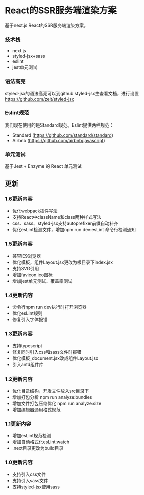 # React的SSR服务端渲染方案
基于next.js React的SSR服务端渲染方案。

### 技术栈
- next.js
- styled-jsx+sass
- eslint
- jest单元测试

### 语法高亮
styled-jsx的语法高亮可以到github styled-jsx生查看文档，进行设置 https://github.com/zeit/styled-jsx

### Eslint规范
我们现在使用的是Standard规范。Eslint提供两种规范：
- Standard (https://github.com/standard/standard)
- Airbnb (https://github.com/airbnb/javascript)


### 单元测试
基于Jest + Enzyme 的 React 单元测试

## 更新

### 1.6更新内容
- 优化webpack插件写法
- 支持React中className和class两种样式写法
- css、sass、styled-jsx支持autoprefixer前缀自动补齐
- 优化esLint检测文件，增加npm run dev:esLint 命令行检测通知

### 1.5更新内容
- 兼容IE9浏览器
- 优化模板，组件Layout.jsx更改为根目录下index.jsx
- 支持SVG引用
- 增加favicon.ico图标
- 增加jest单元测试、覆盖率测试

### 1.4更新内容
- 命令行npm run dev执行时打开浏览器
- 优化esLint规则
- 修复引入字体报错

### 1.3更新内容
- 支持typescript
- 修复同时引入css和sass文件时报错
- 优化模板_document.jsx改成组件Layout.jsx
- 引入antd组件库

### 1.2更新内容
- 优化目录结构，开发文件放入src目录下
- 增加打包分析 npm run analyze:bundles
- 增加文件打包压缩优化 npm run analyze:size
- 增加编辑器通用格式规范

### 1.1更新内容
- 增加esLint规范检测
- 增加自动格式化esLint:watch
- .next目录更改为build目录

### 1.0更新内容
- 支持引入css文件
- 支持引入sass文件
- 支持styled-jsx使用sass
